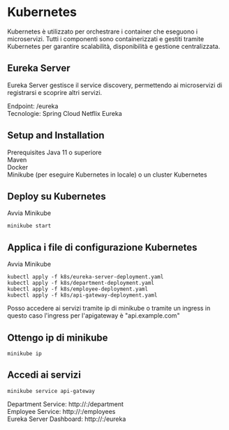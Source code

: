 # Kubernetes
Kubernetes è utilizzato per orchestrare i container che eseguono i microservizi. Tutti i componenti sono containerizzati e gestiti tramite Kubernetes per garantire scalabilità, disponibilità e gestione centralizzata.

## Eureka Server
Eureka Server gestisce il service discovery, permettendo ai microservizi di registrarsi e scoprire altri servizi.

Endpoint: /eureka <br>
Tecnologie: Spring Cloud Netflix Eureka

## Setup and Installation
Prerequisites
Java 11 o superiore <br>
Maven <br>
Docker <br>
Minikube (per eseguire Kubernetes in locale) o un cluster Kubernetes <br>

## Deploy su Kubernetes
Avvia Minikube
```plaintext
minikube start
```
## Applica i file di configurazione Kubernetes
Avvia Minikube
```plaintext
kubectl apply -f k8s/eureka-server-deployment.yaml
kubectl apply -f k8s/department-deployment.yaml
kubectl apply -f k8s/employee-deployment.yaml
kubectl apply -f k8s/api-gateway-deployment.yaml
```
Posso accedere ai servizi tramite ip di minikube o tramite un ingress in questo caso l'ingress per l'apigateway è "api.example.com"

## Ottengo ip di minikube
```plaintext
minikube ip
```

## Accedi ai servizi
```plaintext
minikube service api-gateway 
```
Department Service: http://<minikube-ip>:<minikube-port>/department <br>
Employee Service: http://<minikube-ip>:<minikube-port>/employees <br>
Eureka Server Dashboard: http://<minikube-ip>:<minikube-port>/eureka <br>




